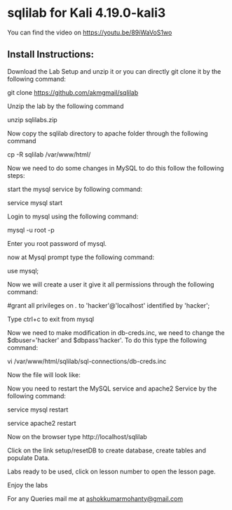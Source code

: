 # sqlilab for Kali 4.19.0-kali3

You can find the video on https://youtu.be/89iWaVoS1wo

 Install Instructions:
 ---------------------
 
Download the Lab Setup and unzip it or you can directly git clone it by the following command:

git clone https://github.com/akmgmail/sqlilab

Unzip the lab by the following command

unzip sqlilabs.zip

Now copy the sqlilab directory to apache folder through the following command

cp -R sqlilab /var/www/html/

Now we need to do some changes in MySQL to do this follow the following steps:

start the mysql service by following command:

service mysql start

Login to mysql using the following command:

mysql -u root -p

Enter you root password of mysql.

now at Mysql prompt type the following command:

use mysql;

Now we will create a user it give it all permissions through the following command:

#grant all privileges on *.* to 'hacker'@'localhost' identified by 'hacker';

Type ctrl+c to exit from mysql

Now we need to make modification in db-creds.inc, we need to change the $dbuser='hacker' and $dbpass'hacker'. To do this type the following command:

vi /var/www/html/sqlilab/sql-connections/db-creds.inc

Now the file will look like:
<?php

//give your mysql connection username n password
$dbuser ='hacker';
$dbpass ='hacker';
$dbname ="security";
$host = 'localhost';
$dbname1 = "challenges";

?>

Now you need to restart the MySQL service and apache2 Service by the following command:

service mysql restart

service apache2 restart

Now on the browser type http://localhost/sqlilab

Click on the link setup/resetDB to create database, create tables and populate Data.

Labs ready to be used, click on lesson number to open the lesson page.

Enjoy the labs

For any Queries mail me at ashokkumarmohanty@gmail.com
